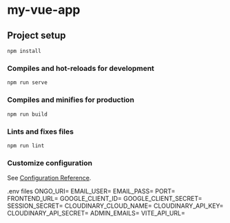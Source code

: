 # my-vue-app

## Project setup
```
npm install
```

### Compiles and hot-reloads for development
```
npm run serve
```

### Compiles and minifies for production
```
npm run build
```

### Lints and fixes files
```
npm run lint
```

### Customize configuration
See [Configuration Reference](https://cli.vuejs.org/config/).

.env files
ONGO_URI=
EMAIL_USER=
EMAIL_PASS=
PORT=
FRONTEND_URL=
GOOGLE_CLIENT_ID=
GOOGLE_CLIENT_SECRET=
SESSION_SECRET=
CLOUDINARY_CLOUD_NAME=
CLOUDINARY_API_KEY=
CLOUDINARY_API_SECRET=
ADMIN_EMAILS=
VITE_API_URL=
